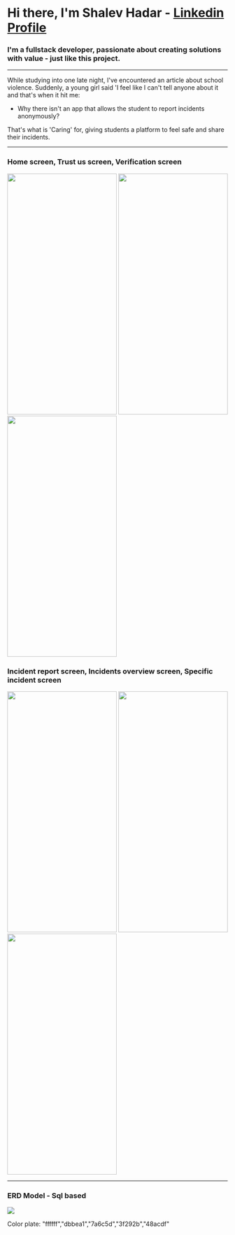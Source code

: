 # Hi there, I'm Shalev Hadar - [Linkedin Profile](https://www.linkedin.com/in/shalev-hadar-30703b144/)
### I'm a fullstack developer, passionate about creating solutions with value - just like this project.
<hr class="dashed">

While studying into one late night, I've encountered an article about school violence. 
Suddenly, a young girl said 'I feel like I can't tell anyone about it and that's when it hit me:
- Why there isn't an app that allows the student to report incidents anonymously?

That's what is 'Caring' for, giving students a platform to feel safe and share their incidents.

<hr class="dashed">

### Home screen, Trust us screen, Verification screen

<p float="left">
  <img src="https://user-images.githubusercontent.com/76647060/148210836-29983288-e5e7-4754-8fd5-f6191fef29fb.PNG" width="250" height="550">
  <img src="https://user-images.githubusercontent.com/76647060/148212424-f41b0f12-3d9f-4cf0-89d1-3cf9d055f859.PNG" width="250" height="550">
  <img src="https://user-images.githubusercontent.com/76647060/148212039-9cac9ae4-eb3a-4fe2-addf-abe40c928859.PNG" width="250" height="550">
</p>

### Incident report screen, Incidents overview screen, Specific incident screen

<p float="left">
  <img src="https://user-images.githubusercontent.com/76647060/148212501-d6f7c218-f5da-486e-a4a8-0a333c89729f.PNG" width="250" height="550">
  <img src="https://user-images.githubusercontent.com/76647060/148212505-63fadf08-e24e-4bc5-b21f-46b93a821584.PNG" width="250" height="550">
  <img src="https://user-images.githubusercontent.com/76647060/148212509-9ad75844-954d-40bd-9dd5-5533e89aabbd.PNG" width="250" height="550">
</p>

<hr class="dashed">

### ERD Model - Sql based

<img src="https://user-images.githubusercontent.com/76647060/148213820-c634a03c-2374-4549-8fb0-d3c36268ee33.png">



<!-- hr.dashed {
  border-top: 3px dashed #bbb;
} -->

Color plate: "ffffff","dbbea1","7a6c5d","3f292b","48acdf"
